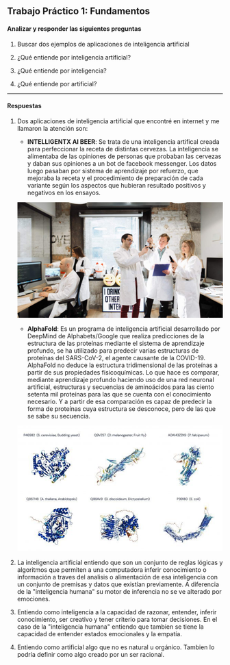 ## Trabajo Práctico 1: Fundamentos

#### Analizar y responder las siguientes preguntas

1. Buscar dos ejemplos de aplicaciones de inteligencia artificial

2. ¿Qué entiende por inteligencia artificial?

3. ¿Qué entiende por inteligencia?

4. ¿Qué entiende por artificial?

---

#### **Respuestas**

1. Dos aplicaciones de inteligencia artificial que encontré en internet y me llamaron la atención son:

    - **INTELLIGENTX AI BEER**: Se trata de una inteligencia artifical creada para perfeccionar la receta de distintas cervezas. La inteligencia se alimentaba de las opiniones de personas que probaban las cervezas y daban sus opiniones a un bot de facebook messenger. Los datos luego pasaban por sistema de aprendizaje por refuerzo, que mejoraba la receta y el procedimiento de preparación de cada variante según los aspectos que hubieran resultado positivos y negativos en los ensayos.

    ![INTELLIGENTX-AI-BEER](./The-IntelligentX.jpg)

    - **AlphaFold**: Es un programa de inteligencia artificial desarrollado por DeepMind de Alphabets/Google que realiza predicciones de la estructura de las proteínas​ mediante el sistema de aprendizaje profundo, se ha utilizado para predecir varias estructuras de proteínas del SARS-CoV-2, el agente causante de la COVID-19. AlphaFold no deduce la estructura tridimensional de las proteínas a partir de sus propiedades fisicoquímicas. Lo que hace es comparar, mediante aprendizaje profundo haciendo uso de una red neuronal artificial, estructuras y secuencias de aminoácidos para las ciento setenta mil proteínas para las que se cuenta con el conocimiento necesario. Y a partir de esa comparación es capaz de predecir la forma de proteínas cuya estructura se desconoce, pero de las que se sabe su secuencia.

    ![AlphaFold](./alphafold.jpg)

2. La inteligencia artificial entiendo que son un conjunto de reglas lógicas y algoritmos que permiten a una computadora inferir conocimiento o información a traves del analisis o alimentación de esa inteligencia con un conjunto de premisas y datos que existían previamente. A diferencia de la "inteligencia humana" su motor de inferencia no se ve alterado por emociones.

3. Entiendo como inteligencia a la capacidad de razonar, entender, inferir conocimiento, ser creativo y tener criterio para tomar decisiones. En el caso de la "inteligencia humana" entiendo que tambien se tiene la capacidad de entender estados emocionales y la empatía.

4. Entiendo como artificial algo que no es natural u orgánico. Tambien lo podría definir como algo creado por un ser racional.